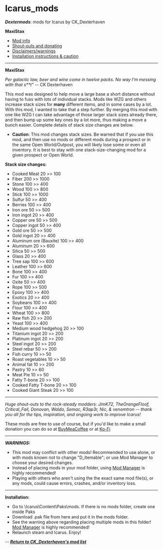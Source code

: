# Icarus_mods
*__Dextermods__*: mods for Icarus by CK_Dexterhaven

__MaxiStax__

* [Mod info](#mod)
* [Shout-outs and donating](#shouts)
* [Disclaimers/warnings](#warnings)
* [Installation instructions & caution](#install)

---

<a name="mod">__MaxiStax__</a>

*Per galactic law, beer and wine come in twelve packs. No way I'm messing with that s**t"* -- CK Dexterhaven

This mod was designed to help move a large base a short distance without having to fuss with lots of individual stacks. Mods like WZG and others increase stack sizes for __many__ different items, and in some cases by a lot. With this mod, I wanted to take that a step further. By merging this mod with one like WZG I can take advantage of those larger stack sizes already there, and then bump up some key ones by a lot more, thus making a move a bunch easier. Complete details of stack size changes are below.

* __Caution__: This mod changes stack sizes. Be warned that if you use this mod, and then use no mods or different mods during a prospect or in the same Open World/Outpost, you will likely lose some or even all inventory. It is best to stay with one stack-size-changing mod for a given prospect or Open World.

__Stack size changes:__

* Cooked Meat 20 >> 100
* Fiber 200 >> 1000
* Stone 100 >> 400
* Wood 100 >> 800
* Stick 100 >> 1000
* Sulfur 50 >> 400
* Berries 100 >> 400
* Iron ore 50 >> 500
* Iron ingot 20 >> 400
* Copper ore 50 >> 500
* Copper ingot 50 >> 400
* Gold ore 50 >> 500
* Gold ingot 20 >> 400
* Aluminum ore (Bauxite) 100 >> 400
* Aluminum 20 >> 600
* Silica 50 >> 500
* Glass 20 >> 400
* Tree sap 100 >> 600
* Leather 100 >> 600
* Bone 100 >> 400
* Fur 100 >> 400
* Oxite 50 >> 400
* Rope 100 >> 500
* Epoxy 100 >> 400
* Exotics 20 >> 400
* Soybeans 100 >> 400
* Flour 100 >> 400
* Wheat 100 >> 800
* Raw fish 20 >> 200
* Yeast 100 >> 400
* Medium wood hedgehog 20 >> 100
* Titanium ingot 20 >> 200
* Platinum ingot 20 >> 200
* Steel ingot 20 >> 200
* Steel rebar 50 >> 200
* Fish curry 10 >> 50
* Roast vegetables 10 >> 50
* Animal fat 10 >> 200
* Pastry 10 >> 60
* Meat Pie 10 >> 50
* Fatty T-bone 20 >> 100
* Cooked Fatty T-bone 20 >> 100
* Cooked Giant Steak 20 >> 100

---

<a name="shouts">*Huge shout-outs</a> to the rock-steady modders: JimK72, TheOrangeFloof, Critical_Fail, Donovan, Waldo, Semac, R3ap3r, Nic, & venomtron -- thank you all for the tips, inspiration, and ongoing work to improve Icarus!*

These mods are free to use of course, but if you'd like to make a small donation you can do so at [BuyMeaCoffee](https://www.buymeacoffee.com/ckdexterhaven) or at [Ko-Fi](https://ko-fi.com/ckdexterhaven)

---

<a name="warnings">*__WARNINGS:__*</a>

* This mod may conflict with other mods! Recommended to use alone, or with mods known not to change "D_Itemable"; or use Mod Manager to choose your desired changes.
* Instead of placing mods in your mod folder, using [Mod Manager](https://github.com/Jimk72/Icarus_Software) is highly recommended!
* Playing with others who aren't using the the exact same mod file(s), or any mods, could cause errors, crashes, and/or inventory loss.

---

<a name="install">__Installation:__</a>

* Go to \Icarus\Content\Paks\mods. If there is no mods folder, create one inside Paks
* Download .pak file from here and put it in the mods folder.
* See the warning above regarding placing multiple mods in this folder! [Mod Manager](https://github.com/Jimk72/Icarus_Software) is highly recommended! 
* Relaunch steam and Icarus. Enjoy!

-- [*__Return to CK_Dexterhaven's mod list__*](https://github.com/ckdextergames/Icarus_mods)